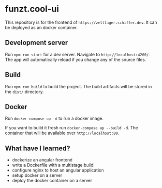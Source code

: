 # funzt.cool-ui

This repository is for the frontend of `https://zeltlager.schiffer.dev`. It can be deployed as an docker container.

## Development server

Run `npm run start` for a dev server. Navigate to `http://localhost:4200/`. The app will automatically reload if you change any of the source files.

## Build

Run `npm run build` to build the project. The build artifacts will be stored in the `dist/` directory.

## Docker

Run `docker-compose up -d` to run a docker image.

If you want to build it fresh run `docker-compose up --build -d`.
The container that will be available over `http://localhost:80`.

## What have I learned?

- dockerize an angular frontend
- write a Dockerfile with a multistage build
- configure nginx to host an angular application
- setup docker on a server
- deploy the docker container on a server
